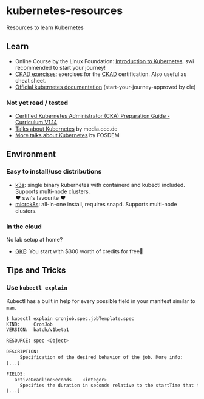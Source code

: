 # kubernetes-resources
Resources to learn Kubernetes

## Learn

- Online Course by the Linux Foundation: [Introduction to Kubernetes](https://www.edx.org/course/introduction-to-kubernetes).
  swi recommended to start your journey!
- [CKAD exercises](https://github.com/dgkanatsios/CKAD-exercises): exercises for the [CKAD](https://www.cncf.io/certification/ckad/) certification. Also useful as cheat sheet.
- [Official kubernetes documentation](https://kubernetes.io/docs/home/) (start-your-journey-approved by cle)

### Not yet read / tested

- [Certified Kubernetes Administrator (CKA) Preparation Guide - Curriculum V1.14](https://github.com/leandrocostam/kubernetes-certified-administrator-prep-guide)
- [Talks about Kubernetes](https://media.ccc.de/search/?q=kubernetes) by media.ccc.de
- [More talks about Kubernetes](https://fosdem.org/2020/search/?q=kubernetes) by FOSDEM

## Environment

### Easy to install/use distributions

- [k3s](https://k3s.io/): single binary kubernetes with containerd and kubectl included. Supports multi-node clusters. \
❤️ swi's favourite ❤️
- [microk8s](https://snapcraft.io/microk8s): all-in-one install, requires snapd. Supports multi-node clusters.

### In the cloud

No lab setup at home?

-  [GKE](https://cloud.google.com/kubernetes-engine/): You start with $300 worth of credits for free🎉

## Tips and Tricks

### Use `kubectl explain`

Kubectl has a built in help for every possible field in your manifest similar to `man`.

```sh
$ kubectl explain cronjob.spec.jobTemplate.spec
KIND:     CronJob
VERSION:  batch/v1beta1

RESOURCE: spec <Object>

DESCRIPTION:
     Specification of the desired behavior of the job. More info:
[...]

FIELDS:
   activeDeadlineSeconds	<integer>
     Specifies the duration in seconds relative to the startTime that the job
[...]
```
